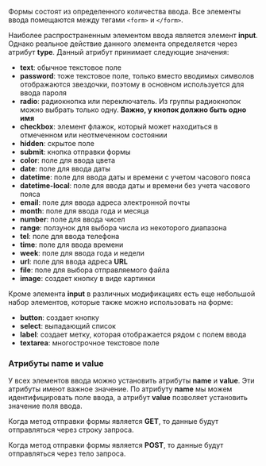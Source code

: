 Формы состоят из определенного количества ввода. Все элементы ввода помещаются между тегами ```<form>``` и ```</form>```.

Наиболее распространенным элементом ввода является элемент **input**. Однако реальное действие данного элемента определяется через атрибут **type**. Данный атрибут принимает следующие значения:
- **text**: обычное текстовое поле
- **password**: тоже текстовое поле, только вместо вводимых символов отображаются звездочки, поэтому в основном используется для ввода пароля
- **radio**: радиокнопка или переключатель. Из группы радиокнопок можно выбрать только одну. **Важно, у кнопок должно быть одно имя**
- **checkbox**: элемент флажок, который может находиться в отмеченном или неотмеченном состоянии
- **hidden**: скрытое поле
- **submit**: кнопка отправки формы
- **color**: поле для ввода цвета
- **date**: поле для ввода даты
- **datetime**: поле для ввода даты и времени с учетом часового пояса
- **datetime-local**: поле для ввода даты и времени без учета часового пояса
- **email**: поле для ввода адреса электронной почты
- **month**: поле для ввода года и месяца
- **number**: поле для ввода чисел
- **range**: ползунок для выбора числа из некоторого диапазона
- **tel**: поле для ввода телефона
- **time**: поле для ввода времени
- **week**: поле для ввода года и недели
- **url**: поле для ввода адреса **URL**
- **file**: поле для выбора отправляемого файла
- **image**: создает кнопку в виде картинки

Кроме элемента **input** в различных модификациях есть еще небольшой набор элементов, которые также можно использовать на форме:
- **button**: создает кнопку
- **select**: выпадающий список
- **label**: создает метку, которая отображается рядом с полем ввода
- **textarea**: многострочное текстовое поле

### Атрибуты name и value
У всех элементов ввода можно установить атрибуты **name** и **value**. Эти атрибуты имеют важное значение. По атрибуту **name** мы можем идентифицировать поле ввода, а атрибут **value** позволяет установить значение поля ввода.

Когда метод отправки формы является **GET**, то данные будут отправляться через строку  запроса.

Когда метод отправки формы является **POST**, то данные будут отправляться через тело запроса.